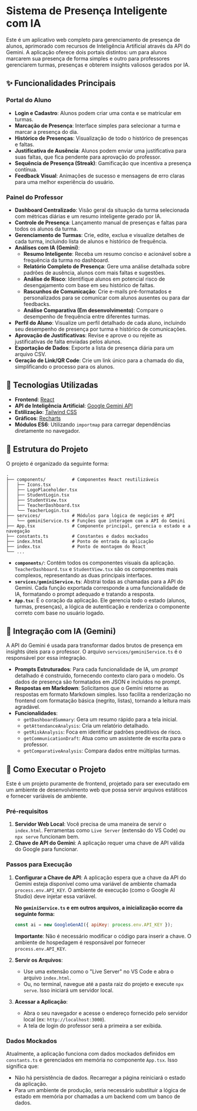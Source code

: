 
# Sistema de Presença Inteligente com IA

Este é um aplicativo web completo para gerenciamento de presença de alunos, aprimorado com recursos de Inteligência Artificial através da API do Gemini. A aplicação oferece dois portais distintos: um para alunos marcarem sua presença de forma simples e outro para professores gerenciarem turmas, presenças e obterem insights valiosos gerados por IA.

## ✨ Funcionalidades Principais

### Portal do Aluno
- **Login e Cadastro**: Alunos podem criar uma conta e se matricular em turmas.
- **Marcação de Presença**: Interface simples para selecionar a turma e marcar a presença do dia.
- **Histórico de Presenças**: Visualização de todo o histórico de presenças e faltas.
- **Justificativa de Ausência**: Alunos podem enviar uma justificativa para suas faltas, que fica pendente para aprovação do professor.
- **Sequência de Presença (Streak)**: Gamificação que incentiva a presença contínua.
- **Feedback Visual**: Animações de sucesso e mensagens de erro claras para uma melhor experiência do usuário.

### Painel do Professor
- **Dashboard Centralizado**: Visão geral da situação da turma selecionada com métricas diárias e um resumo inteligente gerado por IA.
- **Controle de Presença**: Lançamento manual de presenças e faltas para todos os alunos da turma.
- **Gerenciamento de Turmas**: Crie, edite, exclua e visualize detalhes de cada turma, incluindo lista de alunos e histórico de frequência.
- **Análises com IA (Gemini)**:
    - **Resumo Inteligente**: Receba um resumo conciso e acionável sobre a frequência da turma no dashboard.
    - **Relatório Completo de Presença**: Gere uma análise detalhada sobre padrões de ausência, alunos com mais faltas e sugestões.
    - **Análise de Risco**: Identifique alunos em potencial risco de desengajamento com base em seu histórico de faltas.
    - **Rascunhos de Comunicação**: Crie e-mails pré-formatados e personalizados para se comunicar com alunos ausentes ou para dar feedbacks.
    - **Análise Comparativa (Em desenvolvimento)**: Compare o desempenho de frequência entre diferentes turmas.
- **Perfil do Aluno**: Visualize um perfil detalhado de cada aluno, incluindo seu desempenho de presença por turma e histórico de comunicações.
- **Aprovação de Justificativas**: Revise e aprove o ou rejeite as justificativas de falta enviadas pelos alunos.
- **Exportação de Dados**: Exporte a lista de presença diária para um arquivo CSV.
- **Geração de Link/QR Code**: Crie um link único para a chamada do dia, simplificando o processo para os alunos.

## 🚀 Tecnologias Utilizadas

- **Frontend**: [React](https://react.dev/)
- **API de Inteligência Artificial**: [Google Gemini API](https://ai.google.dev/gemini-api)
- **Estilização**: [Tailwind CSS](https://tailwindcss.com/)
- **Gráficos**: [Recharts](https://recharts.org/)
- **Módulos ES6**: Utilizando `importmap` para carregar dependências diretamente no navegador.

## 📁 Estrutura do Projeto

O projeto é organizado da seguinte forma:

```
.
├── components/          # Componentes React reutilizáveis
│   ├── Icons.tsx
│   ├── LogoPlaceholder.tsx
│   ├── StudentLogin.tsx
│   ├── StudentView.tsx
│   ├── TeacherDashboard.tsx
│   └── TeacherLogin.tsx
├── services/            # Módulos para lógica de negócios e API
│   └── geminiService.ts # Funções que interagem com a API do Gemini
├── App.tsx              # Componente principal, gerencia o estado e a navegação
├── constants.ts         # Constantes e dados mockados
├── index.html           # Ponto de entrada da aplicação
├── index.tsx            # Ponto de montagem do React
└── ...
```

- **`components/`**: Contém todos os componentes visuais da aplicação. `TeacherDashboard.tsx` e `StudentView.tsx` são os componentes mais complexos, representando as duas principais interfaces.
- **`services/geminiService.ts`**: Abstrai todas as chamadas para a API do Gemini. Cada função exportada corresponde a uma funcionalidade de IA, formatando o prompt adequado e tratando a resposta.
- **`App.tsx`**: É o coração da aplicação. Ele gerencia todo o estado (alunos, turmas, presenças), a lógica de autenticação e renderiza o componente correto com base no usuário logado.

## 🧠 Integração com IA (Gemini)

A API do Gemini é usada para transformar dados brutos de presença em insights úteis para o professor. O arquivo `services/geminiService.ts` é o responsável por essa integração.

- **Prompts Estruturados**: Para cada funcionalidade de IA, um *prompt* detalhado é construído, fornecendo contexto claro para o modelo. Os dados de presença são formatados em JSON e incluídos no prompt.
- **Respostas em Markdown**: Solicitamos que o Gemini retorne as respostas em formato Markdown simples. Isso facilita a renderização no frontend com formatação básica (negrito, listas), tornando a leitura mais agradável.
- **Funcionalidades**:
    - `getDashboardSummary`: Gera um resumo rápido para a tela inicial.
    - `getAttendanceAnalysis`: Cria um relatório detalhado.
    - `getRiskAnalysis`: Foca em identificar padrões preditivos de risco.
    - `getCommunicationDraft`: Atua como um assistente de escrita para o professor.
    - `getComparativeAnalysis`: Compara dados entre múltiplas turmas.

## 🚀 Como Executar o Projeto

Este é um projeto puramente de frontend, projetado para ser executado em um ambiente de desenvolvimento web que possa servir arquivos estáticos e fornecer variáveis de ambiente.

### Pré-requisitos
1.  **Servidor Web Local**: Você precisa de uma maneira de servir o `index.html`. Ferramentas como `Live Server` (extensão do VS Code) ou `npx serve` funcionam bem.
2.  **Chave de API do Gemini**: A aplicação requer uma chave de API válida do Google para funcionar.

### Passos para Execução

1.  **Configurar a Chave de API**:
    A aplicação espera que a chave da API do Gemini esteja disponível como uma variável de ambiente chamada `process.env.API_KEY`. O ambiente de execução (como o Google AI Studio) deve injetar essa variável.

    **No `geminiService.ts` e em outros arquivos, a inicialização ocorre da seguinte forma:**
    ```javascript
    const ai = new GoogleGenAI({ apiKey: process.env.API_KEY });
    ```
    **Importante**: Não é necessário modificar o código para inserir a chave. O ambiente de hospedagem é responsável por fornecer `process.env.API_KEY`.

2.  **Servir os Arquivos**:
    - Use uma extensão como o "Live Server" no VS Code e abra o arquivo `index.html`.
    - Ou, no terminal, navegue até a pasta raiz do projeto e execute `npx serve`. Isso iniciará um servidor local.

3.  **Acessar a Aplicação**:
    - Abra o seu navegador e acesse o endereço fornecido pelo servidor local (ex: `http://localhost:3000`).
    - A tela de login do professor será a primeira a ser exibida.

### Dados Mockados
Atualmente, a aplicação funciona com dados mockados definidos em `constants.ts` e gerenciados em memória no componente `App.tsx`. Isso significa que:
- Não há persistência de dados. Recarregar a página reiniciará o estado da aplicação.
- Para um ambiente de produção, seria necessário substituir a lógica de estado em memória por chamadas a um backend com um banco de dados.

